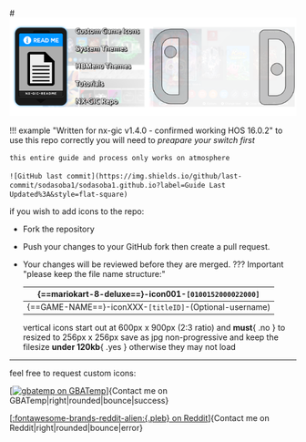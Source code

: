 #![Header](<img/header.png>)

!!! example "Written for nx-gic v1.4.0 - confirmed working HOS 16.0.2"
    to use this repo correctly you will need to *preapare your switch first*

    this entire guide and process only works on atmosphere
	
	![GitHub last commit](https://img.shields.io/github/last-commit/sodasoba1/sodasoba1.github.io?label=Guide Last Updated%3A&style=flat-square)

if you wish to add icons to the repo:

 * Fork the repository
* Push your changes to your GitHub fork then create a pull request. 
* Your changes will be reviewed before they are merged.
??? Important "please keep the file name structure:"

	| {==mariokart-8-deluxe==}-icon001-`[0100152000022000]` |
	| :----------------------------------------------:|
	| {==GAME-NAME==}-iconXXX-`[titleID]`-(Optional-username)            |

	vertical icons start out at 600px x 900px (2:3 ratio) and **must**{ .no } to resized to 256px x 256px
	save as jpg non-progressive and keep the filesize **under 120kb**{ .yes } otherwise they may not load

---

feel free to request custom icons:

[[![gbatemp](<img/gbatemp.png>) on GBATemp](https://gbatemp.net/members/sodasoba.449962/)]{Contact me on GBATemp|right|rounded|bounce|success}

[[:fontawesome-brands-reddit-alien:{.pleb} on Reddit](https://www.reddit.com/user/-Sodasoba-)]{Contact me on Reddit|right|rounded|bounce|error}